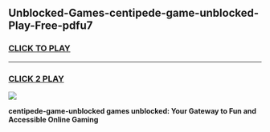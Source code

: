 
## Unblocked-Games-centipede-game-unblocked-Play-Free-pdfu7
<h3>
<a href="https://premium76.site?title=centipede-game-unblocked&ref=09A">CLICK TO PLAY</a></h3>
<hr>

<h3>
<a href="https://premium76.site?title=centipede-game-unblocked&ref=09A">CLICK 2 PLAY</a>
  
</h3>

<a href="https://premium76.site?title=centipede-game-unblocked&ref=09A"><img src="https://clearcache.store/games.png"></a>


**centipede-game-unblocked games unblocked: Your Gateway to Fun and Accessible Online Gaming**
